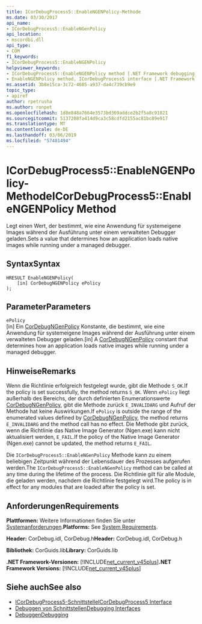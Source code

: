 ```yaml
---
title: ICorDebugProcess5::EnableNGENPolicy-Methode
ms.date: 03/30/2017
api_name:
- ICorDebugProcess5::EnableNGenPolicy
api_location:
- mscordbi.dll
api_type:
- COM
f1_keywords:
- ICorDebugProcess5::EnableNGENPolicy
helpviewer_keywords:
- ICorDebugProcess5::EnableNGENPolicy method [.NET Framework debugging]
- EnableNGENPolicy method, ICorDebugProcess5 interface [.NET Framework debugging]
ms.assetid: 3b8e15ca-3c72-4685-a937-da4c739cb9e9
topic_type:
- apiref
author: rpetrusha
ms.author: ronpet
ms.openlocfilehash: 1d8e848a7664e3573bd369addce2b2f5a8c91821
ms.sourcegitcommit: 5137208fa414d9ca3c58cdfd2155ac81bc89e917
ms.translationtype: MT
ms.contentlocale: de-DE
ms.lasthandoff: 03/06/2019
ms.locfileid: "57481494"
---
```

# <a name="icordebugprocess5enablengenpolicy-method"></a><span data-ttu-id="d2ccb-102">ICorDebugProcess5::EnableNGENPolicy-Methode</span><span class="sxs-lookup"><span data-stu-id="d2ccb-102">ICorDebugProcess5::EnableNGENPolicy Method</span></span>
<span data-ttu-id="d2ccb-103">Legt einen Wert, der bestimmt, wie eine Anwendung für systemeigene Images während der Ausführung unter einem verwalteten Debugger geladen.</span><span class="sxs-lookup"><span data-stu-id="d2ccb-103">Sets a value that determines how an application loads native images while running under a managed debugger.</span></span>  
  
## <a name="syntax"></a><span data-ttu-id="d2ccb-104">Syntax</span><span class="sxs-lookup"><span data-stu-id="d2ccb-104">Syntax</span></span>  
  
```  
HRESULT EnableNGENPolicy(  
    [in] CorDebugNGENPolicy ePolicy  
);  
```  
  
## <a name="parameters"></a><span data-ttu-id="d2ccb-105">Parameter</span><span class="sxs-lookup"><span data-stu-id="d2ccb-105">Parameters</span></span>  
 `ePolicy`  
 <span data-ttu-id="d2ccb-106">[in] Ein [CorDebugNGenPolicy](../../../../docs/framework/unmanaged-api/debugging/cordebugngenpolicy-enumeration.md) Konstante, die bestimmt, wie eine Anwendung für systemeigene Images während der Ausführung unter einem verwalteten Debugger geladen.</span><span class="sxs-lookup"><span data-stu-id="d2ccb-106">[in] A [CorDebugNGenPolicy](../../../../docs/framework/unmanaged-api/debugging/cordebugngenpolicy-enumeration.md) constant that determines how an application loads native images while running under a managed debugger.</span></span>  
  
## <a name="remarks"></a><span data-ttu-id="d2ccb-107">Hinweise</span><span class="sxs-lookup"><span data-stu-id="d2ccb-107">Remarks</span></span>  
 <span data-ttu-id="d2ccb-108">Wenn die Richtlinie erfolgreich festgelegt wurde, gibt die Methode `S_OK`.</span><span class="sxs-lookup"><span data-stu-id="d2ccb-108">If the policy is set successfully, the method returns `S_OK`.</span></span> <span data-ttu-id="d2ccb-109">Wenn `ePolicy` liegt außerhalb des Bereichs, der durch definierten Enumerationswerte [CorDebugNGenPolicy](../../../../docs/framework/unmanaged-api/debugging/cordebugngenpolicy-enumeration.md), gibt die Methode zurück `E_INVALIDARG` und Aufruf der Methode hat keine Auswirkungen.</span><span class="sxs-lookup"><span data-stu-id="d2ccb-109">If `ePolicy` is outside the range of the enumerated values defined by [CorDebugNGenPolicy](../../../../docs/framework/unmanaged-api/debugging/cordebugngenpolicy-enumeration.md), the method returns `E_INVALIDARG` and the method call has no effect.</span></span> <span data-ttu-id="d2ccb-110">Die Methode gibt zurück, wenn die Richtlinie das Native Image Generator (Ngen.exe) kann nicht aktualisiert werden, `E_FAIL`.</span><span class="sxs-lookup"><span data-stu-id="d2ccb-110">If the policy of the Native Image Generator (Ngen.exe) cannot be updated, the method returns `E_FAIL`.</span></span>  
  
 <span data-ttu-id="d2ccb-111">Die `ICorDebugProcess5::EnableNGenPolicy` Methode kann zu einem beliebigen Zeitpunkt während der Lebensdauer des Prozesses aufgerufen werden.</span><span class="sxs-lookup"><span data-stu-id="d2ccb-111">The `ICorDebugProcess5::EnableNGenPolicy` method can be called at any time during the lifetime of the process.</span></span> <span data-ttu-id="d2ccb-112">Die Richtlinie gilt für alle Module, die geladen werden, nachdem die Richtlinie festgelegt wird.</span><span class="sxs-lookup"><span data-stu-id="d2ccb-112">The policy is in effect for any modules that are loaded after the policy is set.</span></span>  
  
## <a name="requirements"></a><span data-ttu-id="d2ccb-113">Anforderungen</span><span class="sxs-lookup"><span data-stu-id="d2ccb-113">Requirements</span></span>  
 <span data-ttu-id="d2ccb-114">**Plattformen:** Weitere Informationen finden Sie unter [Systemanforderungen](../../../../docs/framework/get-started/system-requirements.md).</span><span class="sxs-lookup"><span data-stu-id="d2ccb-114">**Platforms:** See [System Requirements](../../../../docs/framework/get-started/system-requirements.md).</span></span>  
  
 <span data-ttu-id="d2ccb-115">**Header:** CorDebug.idl, CorDebug.h</span><span class="sxs-lookup"><span data-stu-id="d2ccb-115">**Header:** CorDebug.idl, CorDebug.h</span></span>  
  
 <span data-ttu-id="d2ccb-116">**Bibliothek:** CorGuids.lib</span><span class="sxs-lookup"><span data-stu-id="d2ccb-116">**Library:** CorGuids.lib</span></span>  
  
 <span data-ttu-id="d2ccb-117">**.NET Framework-Versionen:** [!INCLUDE[net_current_v45plus](../../../../includes/net-current-v45plus-md.md)]</span><span class="sxs-lookup"><span data-stu-id="d2ccb-117">**.NET Framework Versions:** [!INCLUDE[net_current_v45plus](../../../../includes/net-current-v45plus-md.md)]</span></span>  
  
## <a name="see-also"></a><span data-ttu-id="d2ccb-118">Siehe auch</span><span class="sxs-lookup"><span data-stu-id="d2ccb-118">See also</span></span>
- [<span data-ttu-id="d2ccb-119">ICorDebugProcess5-Schnittstelle</span><span class="sxs-lookup"><span data-stu-id="d2ccb-119">ICorDebugProcess5 Interface</span></span>](../../../../docs/framework/unmanaged-api/debugging/icordebugprocess5-interface.md)
- [<span data-ttu-id="d2ccb-120">Debuggen von Schnittstellen</span><span class="sxs-lookup"><span data-stu-id="d2ccb-120">Debugging Interfaces</span></span>](../../../../docs/framework/unmanaged-api/debugging/debugging-interfaces.md)
- [<span data-ttu-id="d2ccb-121">Debuggen</span><span class="sxs-lookup"><span data-stu-id="d2ccb-121">Debugging</span></span>](../../../../docs/framework/unmanaged-api/debugging/index.md)
